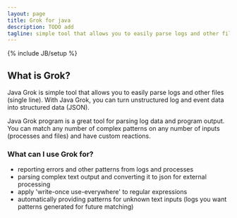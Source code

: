 ```yaml
---
layout: page
title: Grok for java
description: TODO add
tagline: simple tool that allows you to easily parse logs and other files.
---
```

{% include JB/setup %}

## What is Grok?
Java Grok is simple tool that allows you to easily parse logs and other files (single line). With Java Grok, you can turn unstructured log and event data into structured data (JSON).

Java Grok program is a great tool for parsing log data and program output. You can match any number of complex patterns on any number of inputs (processes and files) and have custom reactions.

### What can I use Grok for?
* reporting errors and other patterns from logs and processes
* parsing complex text output and converting it to json for external processing
* apply 'write-once use-everywhere' to regular expressions
* automatically providing patterns for unknown text inputs (logs you want patterns generated for future matching)
